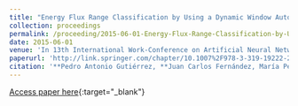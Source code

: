 ```yaml
---
title: "Energy Flux Range Classification by Using a Dynamic Window Autoregressive Model"
collection: proceedings
permalink: /proceeding/2015-06-01-Energy-Flux-Range-Classification-by-Using-a-Dynamic-Window-Autoregressive-Model
date: 2015-06-01
venue: 'In 13th International Work-Conference on Artificial Neural Networks (IWANN 2015)'
paperurl: 'http://link.springer.com/chapter/10.1007%2F978-3-319-19222-2_8'
citation: '**Pedro Antonio Gutiérrez, **Juan Carlos Fernández, María Pérez-Ortiz, Laura Cornejo-Bueno, Enrique Alexandre-Cortizo, Sancho Salcedo-Sanz, César Hervás-Martínez, &quot;Energy Flux Range Classification by Using a Dynamic Window Autoregressive Model.&quot; In 13th International Work-Conference on Artificial Neural Networks (IWANN 2015), Lecture Notes in Computer Science (LNCS), Vol. 9095, 2015, Palma de Mallorca (Spain), pp.92-102.'
---
```

[Access paper here](http://link.springer.com/chapter/10.1007%2F978-3-319-19222-2_8){:target="_blank"}
